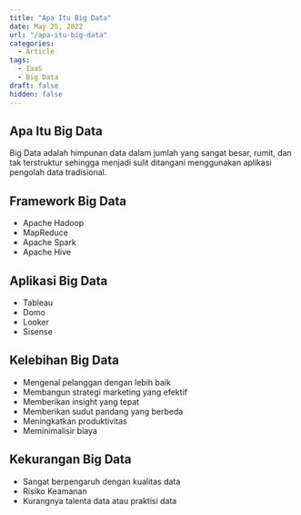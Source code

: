 ```yaml
---
title: "Apa Itu Big Data"
date: May 25, 2022
url: "/apa-itu-big-data"
categories:
  - Article
tags:
  - IaaS
  - Big Data
draft: false
hidden: false
---
```


## Apa Itu Big Data
Big Data adalah himpunan data dalam jumlah yang sangat besar, rumit, dan tak terstruktur sehingga menjadi sulit ditangani menggunakan aplikasi pengolah data tradisional. 

## Framework Big Data
- Apache Hadoop
- MapReduce 
- Apache Spark 
- Apache Hive 

## Aplikasi Big Data
- Tableau
- Domo
- Looker
- Sisense 

## Kelebihan Big Data
- Mengenal pelanggan dengan lebih baik
- Membangun strategi marketing yang efektif
- Memberikan insight yang tepat
- Memberikan sudut pandang yang berbeda
- Meningkatkan produktivitas
- Meminimalisir biaya 

## Kekurangan Big Data
- Sangat berpengaruh dengan kualitas data
- Risiko Keamanan
- Kurangnya talenta data atau praktisi data